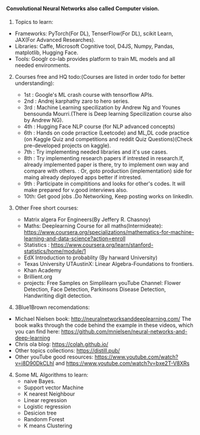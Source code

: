 #### Convolutional Neural Networks also called Computer vision.
#### 

1. Topics to learn:
  - Frameworks: PyTorch(For DL), TenserFlow(For DL), scikit Learn, JAX(For Advanced Researches).
  - Libraries: Caffe, Microsoft Cognitive tool, D4JS, Numpy, Pandas, matplotlib, Hugging Face.
  - Tools: Googlr co-lab provides platform to train ML models and all needed environments.

2. Courses free and HQ todo:(Courses are listed in order todo for better understanding):
   - 1st : Google's ML crash course with tensorflow APIs.
   - 2nd : Andrej karphathy zaro to hero series.
   - 3rd : Machine Learning specilization by Andrew Ng and Younes bensounda Mourri.(There is Deep learning Specilization course also by Andrew NG).
   - 4th : Hugging Face NLP course (for NLP advanced concepts)
   - 6th : Hands on code prractice (Leetcode) and ML,DL code practice (on Kaggle Quiz and competitions and reddit Quiz Questions)(Check pre-developed projects on kaggle).
   - 7th : Try implementing needed libraries and it's use cases.
   - 8th : Try implementing research papers if intrested in research.If, already implemented paper is there, try to implement own way and compare with others.
         : Or, goto production (implementation) side for maing already deployed apps better if intrested.
   - 9th : Participate in compititions and looks for other's codes. It will make prepared for v.good interviews also.
   - 10th: Get good jobs .Do Networking, Keep posting works on linkedIn.
   
  
3. Other Free short courses:
   - Matrix algera For Engineers(By Jeffery R. Chasnoy)
   - Maths: Deeplearning Course for all maths(Intermideate): https://www.coursera.org/specializations/mathematics-for-machine-learning-and-data-science?action=enroll
   - Statistics : https://www.coursera.org/learn/stanford-statistics/home/module/1
   - EdX Introduction to probablity (By harward University)
   - Texas University UTAustinX: Linear Algebra-Foundations to frontiers.
   - Khan Academy
   - Brillient.org
   - projects: Free Samples on Simplilearn youTube Channel: Flower Detection, Face Detection, Parkinsons Disease Detection, Handwriting digit detection.
  
4. 3Blue1Brown recomendations:
  - Michael Nielsen book: http://neuralnetworksanddeeplearning.com/  The book walks through the code behind the example in these videos, which you can find here: https://github.com/mnielsen/neural-networks-and-deep-learning
  - Chris ola blog: https://colah.github.io/
  - Other topics collections: https://distill.pub/
  - Other youTube good resources: https://www.youtube.com/watch?v=i8D90DkCLhI     and     https://www.youtube.com/watch?v=bxe2T-V8XRs
    

    
4. Some ML Algorithms to learn:
   - naive Bayes.
   - Support vector Machine
   - K nearest Neighbour
   - Linear regression
   - Logistic regression
   - Desicion tree
   - Randonm Forest
   - K means Clustering
